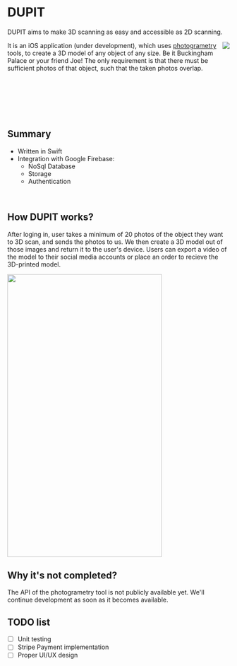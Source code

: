 # DUPIT
DUPIT aims to make 3D scanning as easy and accessible as 2D scanning.
</br>

<img align="right" src="https://i.imgur.com/f4LZZ0S.gif"/>

It is an iOS application (under development), which uses  [photogrametry](https://en.wikipedia.org/wiki/Photogrammetry) tools, to create a 3D model of any object of any size. Be it Buckingham Palace or your friend Joe! The only requirement is that there must be sufficient photos of that object, such that the taken photos overlap. 

</br>
</br>
</br>
</br>
</br>


## Summary
* Written in Swift
* Integration with Google Firebase:
  * NoSql Database
  * Storage
  * Authentication
</br>

## How DUPIT works?
After loging in, user takes a minimum of 20 photos of the object they want to 3D scan, and sends the photos to us. We then create a 3D model out of those images and return it to the user's device. Users can export a video of the model to their social media accounts or place an order to recieve the 3D-printed model.

<img src="https://i.imgur.com/fT4yxio.png" width="350" height="640"/>
</br>

## Why it's not completed?
The API of the photogrametry tool is not publicly available yet. We'll continue development as soon as it becomes available.

## TODO list
- [ ] Unit testing
- [ ] Stripe Payment implementation
- [ ] Proper UI/UX design
